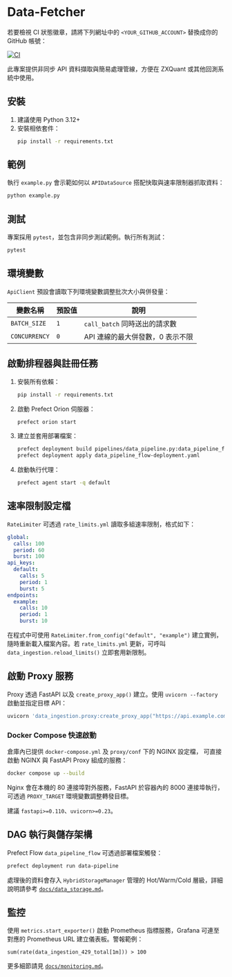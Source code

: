 # Data-Fetcher

若要檢視 CI 狀態徽章，請將下列網址中的 `<YOUR_GITHUB_ACCOUNT>` 替換成你的 GitHub 帳號：

[![CI](https://github.com/<YOUR_GITHUB_ACCOUNT>/Data-Fetcher/actions/workflows/ci.yml/badge.svg)](https://github.com/<YOUR_GITHUB_ACCOUNT>/Data-Fetcher/actions/workflows/ci.yml)

此專案提供非同步 API 資料擷取與簡易處理管線，方便在 ZXQuant 或其他回測系統中使用。

## 安裝

1. 建議使用 Python 3.12+
2. 安裝相依套件：
   ```bash
   pip install -r requirements.txt
   ```

## 範例

執行 `example.py` 會示範如何以 `APIDataSource` 搭配快取與速率限制器抓取資料：

```bash
python example.py
```

## 測試

專案採用 `pytest`，並包含非同步測試範例。執行所有測試：

```bash
pytest
```

## 環境變數

`ApiClient` 預設會讀取下列環境變數調整批次大小與併發量：

| 變數名稱 | 預設值 | 說明 |
|-----------|-------|------------------------------------------------|
| `BATCH_SIZE` | `1` | `call_batch` 同時送出的請求數 |
| `CONCURRENCY` | `0` | API 連線的最大併發數，0 表示不限 |


## 啟動排程器與註冊任務

1. 安裝所有依賴：
   ```bash
   pip install -r requirements.txt
   ```
2. 啟動 Prefect Orion 伺服器：
   ```bash
   prefect orion start
   ```
3. 建立並套用部署檔案：
   ```bash
   prefect deployment build pipelines/data_pipeline.py:data_pipeline_flow -n data-pipeline -q default
   prefect deployment apply data_pipeline_flow-deployment.yaml
   ```
4. 啟動執行代理：
   ```bash
   prefect agent start -q default
   ```

## 速率限制設定檔

`RateLimiter` 可透過 `rate_limits.yml` 讀取多組速率限制，格式如下：

```yaml
global:
  calls: 100
  period: 60
  burst: 100
api_keys:
  default:
    calls: 5
    period: 1
    burst: 5
endpoints:
  example:
    calls: 10
    period: 1
    burst: 10
```

在程式中可使用 `RateLimiter.from_config("default", "example")` 建立實例，隨時重新載入檔案內容。若 `rate_limits.yml` 更新，可呼叫 `data_ingestion.reload_limits()` 立即套用新限制。
## 啟動 Proxy 服務

Proxy 透過 FastAPI 以及 `create_proxy_app()` 建立。使用 `uvicorn --factory` 啟動並指定目標 API：

```bash
uvicorn 'data_ingestion.proxy:create_proxy_app("https://api.example.com")' --factory --port 8000
```

### Docker Compose 快速啟動

倉庫內已提供 `docker-compose.yml` 及 `proxy/conf` 下的 NGINX 設定檔，
可直接啟動 NGINX 與 FastAPI Proxy 組成的服務：

```bash
docker compose up --build
```

Nginx 會在本機的 80 連接埠對外服務，FastAPI 於容器內的 8000
連接埠執行，可透過 `PROXY_TARGET` 環境變數調整轉發目標。

建議 `fastapi>=0.110`、`uvicorn>=0.23`。

## DAG 執行與儲存架構

Prefect Flow `data_pipeline_flow` 可透過部署檔案觸發：

```bash
prefect deployment run data-pipeline
```

處理後的資料會存入 `HybridStorageManager` 管理的 Hot/Warm/Cold 層級，詳細說明請參考 [`docs/data_storage.md`](docs/data_storage.md)。

## 監控

使用 `metrics.start_exporter()` 啟動 Prometheus 指標服務，Grafana 可連至對應的 Prometheus URL 建立儀表板。警報範例：

```
sum(rate(data_ingestion_429_total[1m])) > 100
```

更多細節請見 [`docs/monitoring.md`](docs/monitoring.md)。
